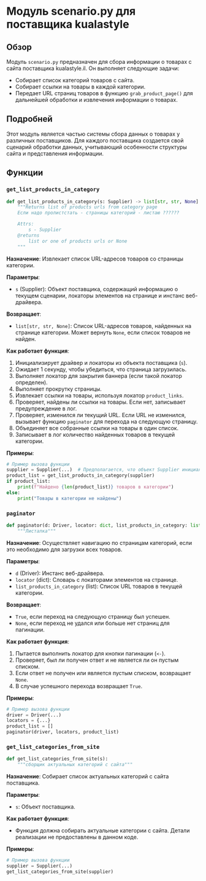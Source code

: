 # Модуль scenario.py для поставщика kualastyle

## Обзор

Модуль `scenario.py` предназначен для сбора информации о товарах с сайта поставщика kualastyle.il. Он выполняет следующие задачи:

-   Собирает список категорий товаров с сайта.
-   Собирает ссылки на товары в каждой категории.
-   Передает URL страниц товаров в функцию `grab_product_page()` для дальнейшей обработки и извлечения информации о товарах.

## Подробней

Этот модуль является частью системы сбора данных о товарах у различных поставщиков. Для каждого поставщика создается свой сценарий обработки данных, учитывающий особенности структуры сайта и представления информации.

## Функции

### `get_list_products_in_category`

```python
def get_list_products_in_category(s: Supplier) -> list[str, str, None]:
    """Returns list of products urls from category page
    Если надо пролистстать - страницы категорий - листаю ??????

    Attrs:
        s - Supplier
    @returns
        list or one of products urls or None
    """
```

**Назначение**: Извлекает список URL-адресов товаров со страницы категории.

**Параметры**:

-   `s` (Supplier): Объект поставщика, содержащий информацию о текущем сценарии, локаторы элементов на странице и инстанс веб-драйвера.

**Возвращает**:

-   `list[str, str, None]`: Список URL-адресов товаров, найденных на странице категории. Может вернуть `None`, если список товаров не найден.

**Как работает функция**:

1.  Инициализирует драйвер и локаторы из объекта поставщика (`s`).
2.  Ожидает 1 секунду, чтобы убедиться, что страница загрузилась.
3.  Выполняет локатор для закрытия баннера (если такой локатор определен).
4.  Выполняет прокрутку страницы.
5.  Извлекает ссылки на товары, используя локатор `product_links`.
6.  Проверяет, найдены ли ссылки на товары. Если нет, записывает предупреждение в лог.
7.  Проверяет, изменился ли текущий URL. Если URL не изменился, вызывает функцию `paginator` для перехода на следующую страницу.
8.  Объединяет все собранные ссылки на товары в один список.
9.  Записывает в лог количество найденных товаров в текущей категории.

**Примеры**:

```python
# Пример вызова функции
supplier = Supplier(...)  # Предполагается, что объект Supplier инициализирован ранее
product_list = get_list_products_in_category(supplier)
if product_list:
    print(f"Найдено {len(product_list)} товаров в категории")
else:
    print("Товары в категории не найдены")
```

### `paginator`

```python
def paginator(d: Driver, locator: dict, list_products_in_category: list):
    """Листалка"""
```

**Назначение**: Осуществляет навигацию по страницам категорий, если это необходимо для загрузки всех товаров.

**Параметры**:

-   `d` (Driver): Инстанс веб-драйвера.
-   `locator` (dict): Словарь с локаторами элементов на странице.
-   `list_products_in_category` (list): Список URL товаров в текущей категории.

**Возвращает**:

-   `True`, если переход на следующую страницу был успешен.
-   `None`, если переход не удался или больше нет страниц для пагинации.

**Как работает функция**:

1.  Пытается выполнить локатор для кнопки пагинации (`<-`).
2.  Проверяет, был ли получен ответ и не является ли он пустым списком.
3.  Если ответ не получен или является пустым списком, возвращает `None`.
4.  В случае успешного перехода возвращает `True`.

**Примеры**:

```python
# Пример вызова функции
driver = Driver(...)
locators = {...}
product_list = []
paginator(driver, locators, product_list)
```

### `get_list_categories_from_site`

```python
def get_list_categories_from_site(s):
    """сборщик актуальных категорий с сайта"""
```

**Назначение**: Собирает список актуальных категорий с сайта поставщика.

**Параметры**:

-   `s`: Объект поставщика.

**Как работает функция**:

-   Функция должна собирать актуальные категории с сайта. Детали реализации не предоставлены в данном коде.

**Примеры**:

```python
# Пример вызова функции
supplier = Supplier(...)
get_list_categories_from_site(supplier)